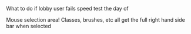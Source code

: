 What to do if lobby user fails speed test the day of

Mouse selection area! Classes, brushes, etc all get the full right hand side bar when selected